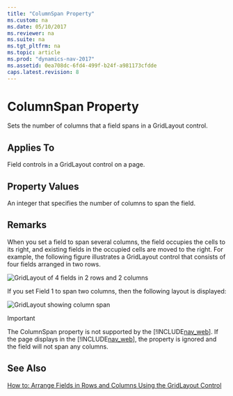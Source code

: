 ```yaml
---
title: "ColumnSpan Property"
ms.custom: na
ms.date: 05/10/2017
ms.reviewer: na
ms.suite: na
ms.tgt_pltfrm: na
ms.topic: article
ms.prod: "dynamics-nav-2017"
ms.assetid: 0ea708dc-6fd4-499f-b24f-a981173cfdde
caps.latest.revision: 8
---
```

# ColumnSpan Property
Sets the number of columns that a field spans in a GridLayout control.  
  
## Applies To  
 Field controls in a GridLayout control on a page.  
  
## Property Values  
 An integer that specifies the number of columns to span the field.  
  
## Remarks  
 When you set a field to span several columns, the field occupies the cells to its right, and existing fields in the occupied cells are moved to the right. For example, the following figure illustrates a GridLayout control that consists of four fields arranged in two rows.  
  
 ![GridLayout of 4 fields in 2 rows and 2 columns](media/NAVGridLayout2rX2c.png "NAVGridLayout2rX2c")  
  
 If you set Field 1 to span two columns, then the following layout is displayed:  
  
 ![GridLayout showing column span](media/NAVGridLayoutColSpan.png "NAVGridLayoutColSpan")  
  
> [!IMPORTANT]  
>  The ColumnSpan property is not supported by the [!INCLUDE[nav_web](includes/nav_web_md.md)]. If the page displays in the [!INCLUDE[nav_web](includes/nav_web_md.md)], the property is ignored and the field will not span any columns.  
  
## See Also  
 [How to: Arrange Fields in Rows and Columns Using the GridLayout Control](How-to--Arrange-Fields-in-Rows-and-Columns-Using-the-GridLayout-Control.md)